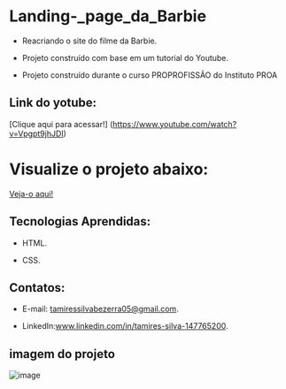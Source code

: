 # Landing-_page_da_Barbie

 - Reacriando o site do filme da Barbie.
   
 - Projeto construído com base em um tutorial do Youtube.

 - Projeto construído durante o curso PROPROFISSÃO do Instituto PROA
   
## Link do yotube:

 [Clique aqui para acessar!] (https://www.youtube.com/watch?v=Vpgpt9jhJDI)


# Visualize o projeto abaixo:

[Veja-o aqui!](https://landing-page-da-barbie.vercel.app/)
   
## Tecnologias Aprendidas:
 - HTML.
   
 - CSS.

## Contatos:
 - E-mail: tamiressilvabezerra05@gmail.com.
   
 - LinkedIn:www.linkedin.com/in/tamires-silva-147765200.

    
    
## imagem do projeto

![image](https://github.com/tamiressil/Landing-_page_da_Barbie/assets/163886976/ec6efd0c-ec59-407b-8e07-6d04d8acfe36)


